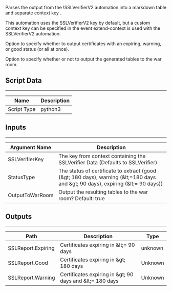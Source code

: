 Parses the output from the !SSLVerifierV2 automation into a markdown table and separate context key . 

This automation uses the SSLVerifierV2 key by default, but a custom context key can be specified in the event extend-context is used with the SSLVerifierV2 automation. 

Option to specify whether to output certificates with an expiring, warning, or good status (or all at once). 

Option to specify whether or not to output the generated tables to the war room. 



## Script Data

---

| **Name** | **Description** |
| --- | --- |
| Script Type | python3 |

## Inputs

---

| **Argument Name** | **Description** |
| --- | --- |
| SSLVerifierKey | The key from context containing the SSLVerifier Data \(Defaults to SSLVerifier\) |
| StatusType | The status of certificate to extract \(good \(&amp;gt; 180 days\), warning \(&amp;lt;=180 days and &amp;gt; 90 days\), expiring \(&amp;lt;= 90 days\)\) |
| OutputToWarRoom | Output the resulting tables to the war room? Default: true |

## Outputs

---

| **Path** | **Description** | **Type** |
| --- | --- | --- |
| SSLReport.Expiring | Certificates expiring in &amp;lt;= 90 days | unknown |
| SSLReport.Good | Certificates expiring in &amp;gt; 180 days | Unknown |
| SSLReport.Warning | Certificates expiring in &amp;gt; 90 days and &amp;lt;= 180 days | Unknown |
